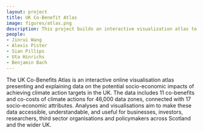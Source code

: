 ```yaml
---
layout: project
title: UK Co-Benefit Atlas
image: figures/atlas.png
description: This project builds an interactive visualization atlas to represent data about reaching NetZero in the UK. Data about socio-economic benefits is from the Edinburgh Climate Change Institute.
people:
- Jinrui Wang
- Alexis Pister
- Sian Pillips
- Uta Hinrichs
- Benjamin Bach
---
```


The UK Co-Benefits Atlas is an interactive online visualisation atlas presenting and explaining data on the potential socio-economic impacts of achieving climate action targets in the UK. The data includes 11 co-benefits and co-costs of climate actions for 46,000 data zones, connected with 17 socio-economic attributes. Analyses and visualisations aim to make these data accessible, understandable, and useful for businesses, investors, researchers, third sector organisations and policymakers across Scotland and the wider UK.
